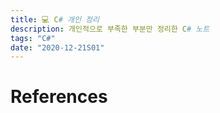 ```yaml
---
title: 💻 C# 개인 정리
description: 개인적으로 부족한 부분만 정리한 C# 노트
tags: "C#"
date: "2020-12-21S01"
---
```


# References
